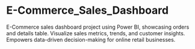 # E-Commerce_Sales_Dashboard
E-Commerce sales dashboard project using Power BI, showcasing orders and details table. Visualize sales metrics, trends, and customer insights. Empowers data-driven decision-making for online retail businesses.
